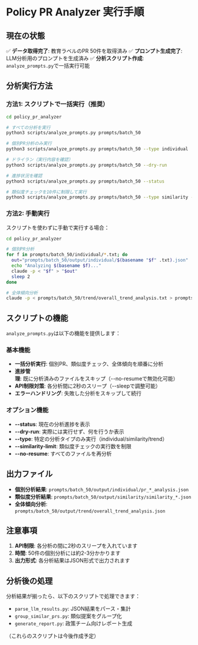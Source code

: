 # Policy PR Analyzer 実行手順

## 現在の状態

✅ **データ取得完了**: 教育ラベルのPR 50件を取得済み
✅ **プロンプト生成完了**: LLM分析用のプロンプトを生成済み
✅ **分析スクリプト作成**: `analyze_prompts.py`で一括実行可能

## 分析実行方法

### 方法1: スクリプトで一括実行（推奨）

```bash
cd policy_pr_analyzer

# すべての分析を実行
python3 scripts/analyze_prompts.py prompts/batch_50

# 個別PR分析のみ実行
python3 scripts/analyze_prompts.py prompts/batch_50 --type individual

# ドライラン（実行内容を確認）
python3 scripts/analyze_prompts.py prompts/batch_50 --dry-run

# 進捗状況を確認
python3 scripts/analyze_prompts.py prompts/batch_50 --status

# 類似度チェックを10件に制限して実行
python3 scripts/analyze_prompts.py prompts/batch_50 --type similarity --similarity-limit 10
```

### 方法2: 手動実行

スクリプトを使わずに手動で実行する場合：

```bash
cd policy_pr_analyzer

# 個別PR分析
for f in prompts/batch_50/individual/*.txt; do
  out="prompts/batch_50/output/individual/$(basename "$f" .txt).json"
  echo "Analyzing $(basename $f)..."
  claude -p < "$f" > "$out"
  sleep 2
done

# 全体傾向分析
claude -p < prompts/batch_50/trend/overall_trend_analysis.txt > prompts/batch_50/output/trend/overall_trend_analysis.json
```

## スクリプトの機能

`analyze_prompts.py`は以下の機能を提供します：

### 基本機能
- **一括分析実行**: 個別PR、類似度チェック、全体傾向を順番に分析
- **進捗管理**: 既に分析済みのファイルをスキップ（--no-resumeで無効化可能）
- **API制限対策**: 各分析間に2秒のスリープ（--sleepで調整可能）
- **エラーハンドリング**: 失敗した分析をスキップして続行

### オプション機能
- **--status**: 現在の分析進捗を表示
- **--dry-run**: 実際には実行せず、何を行うか表示
- **--type**: 特定の分析タイプのみ実行（individual/similarity/trend）
- **--similarity-limit**: 類似度チェックの実行数を制限
- **--no-resume**: すべてのファイルを再分析

## 出力ファイル

- **個別分析結果**: `prompts/batch_50/output/individual/pr_*_analysis.json`
- **類似度分析結果**: `prompts/batch_50/output/similarity/similarity_*.json`
- **全体傾向分析**: `prompts/batch_50/output/trend/overall_trend_analysis.json`

## 注意事項

1. **API制限**: 各分析の間に2秒のスリープを入れています
2. **時間**: 50件の個別分析には約2-3分かかります
3. **出力形式**: 各分析結果はJSON形式で出力されます

## 分析後の処理

分析結果が揃ったら、以下のスクリプトで処理できます：

- `parse_llm_results.py`: JSON結果をパース・集計
- `group_similar_prs.py`: 類似提案をグループ化
- `generate_report.py`: 政策チーム向けレポート生成

（これらのスクリプトは今後作成予定）